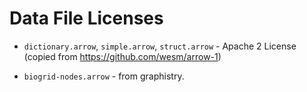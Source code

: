 # Data File Licenses

- `dictionary.arrow`, `simple.arrow`, `struct.arrow` - Apache 2 License (copied from https://github.com/wesm/arrow-1)

- `biogrid-nodes.arrow` - from graphistry.
